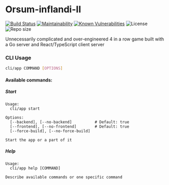 # Orsum-inflandi-II

[![Build Status](https://semaphoreci.com/api/v1/orsa-scholis/orsum-inflandi-ii/branches/master/badge.svg)](https://semaphoreci.com/orsa-scholis/orsum-inflandi-ii) [![Maintainability](https://api.codeclimate.com/v1/badges/d853daa69ca35eb79268/maintainability)](https://codeclimate.com/github/orsa-scholis/orsum-inflandi-II/maintainability) [![Known Vulnerabilities](https://snyk.io/test/github/orsa-scholis/orsum-inflandi-II/badge.svg?targetFile=frontend%2Fpackage.json)](https://snyk.io/test/github/orsa-scholis/orsum-inflandi-II?targetFile=frontend%2Fpackage.json) ![License](https://img.shields.io/github/license/orsa-scholis/orsum-inflandi-II.svg) ![Repo size](https://img.shields.io/github/repo-size/orsa-scholis/orsum-inflandi-II.svg)

Unnecessarily complicated and over-engineered 4 in a row game built with a Go server and React/TypeScript client server

### CLI Usage

```bash
cli/app COMMAND [OPTIONS]
```

#### Available commands:

##### Start

```text
Usage:
  cli/app start

Options:
  [--backend], [--no-backend]          # Default: true
  [--frontend], [--no-frontend]        # Default: true
  [--force-build], [--no-force-build]

Start the app or a part of it
```

##### Help

```text
Usage:
  cli/app help [COMMAND]

Describe available commands or one specific command
```
